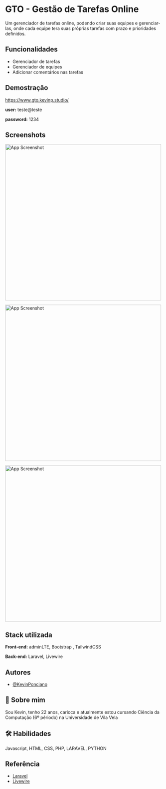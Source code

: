 
# GTO - Gestão de Tarefas Online 


Um gerenciador de tarefas online, podendo criar suas equipes e gerenciar-las, onde cada equipe tera suas próprias tarefas com prazo e prioridades definidos.



## Funcionalidades

- Gerenciador de tarefas
- Gerenciador de equipes
- Adicionar comentários nas tarefas 

## Demostração
https://www.gto.kevinp.studio/

**user:** teste@teste

**password:** 1234

## Screenshots
<img src="https://www.gto.kevinp.studio/assets/images/Captura%20de%20tela_20230123_131058.png" alt="App Screenshot" width="500"/><br/>

<img src="https://www.gto.kevinp.studio/assets/images/Captura%20de%20tela_20230123_131043.png" alt="App Screenshot" width="500"/><br/>

<img src="https://www.gto.kevinp.studio/assets/images/Captura%20de%20tela_20230123_131030.png" alt="App Screenshot" width="500"/>



## Stack utilizada

**Front-end:** adminLTE, Bootstrap , TailwindCSS

**Back-end:** Laravel, Livewire


## Autores

- [@KevinPonciano](https://github.com/Kevin-Ponciano/)


## 🚀 Sobre mim
Sou Kevin, tenho 22 anos, carioca e atualmente estou cursando Ciência da Computação (6º périodo) na Universidade de Vila Vela



## 🛠 Habilidades
Javascript, HTML, CSS, PHP, LARAVEL, PYTHON


## Referência

 - [Laravel](https://laravel.com/)
 - [Livewire](https://laravel-livewire.com/)
 

